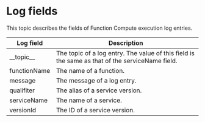 # Log fields

This topic describes the fields of Function Compute execution log entries.

|Log field|Description|
|---------|-----------|
|\_\_topic\_\_|The topic of a log entry. The value of this field is the same as that of the serviceName field.|
|functionName|The name of a function.|
|message|The message of a log entry.|
|qualifiter|The alias of a service version.|
|serviceName|The name of a service.|
|versionId|The ID of a service version.|

